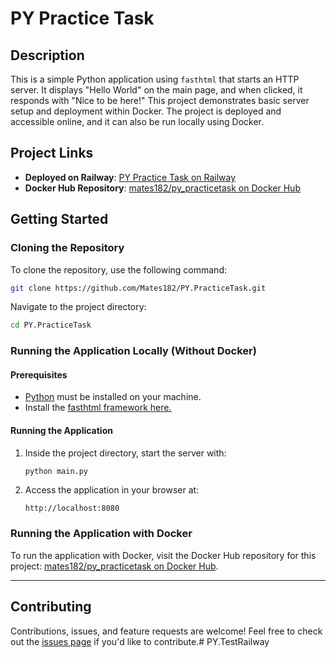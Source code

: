 # PY Practice Task

## Description
This is a simple Python application using `fasthtml` that starts an HTTP server. It displays "Hello World" on the main page, and when clicked, it responds with "Nice to be here!" This project demonstrates basic server setup and deployment within Docker. The project is deployed and accessible online, and it can also be run locally using Docker.

## Project Links
- **Deployed on Railway**: [PY Practice Task on Railway](https://pypracticetask-production.up.railway.app/)
- **Docker Hub Repository**: [mates182/py_practicetask on Docker Hub](https://hub.docker.com/repository/docker/mates182/py_practicetask)

## Getting Started

### Cloning the Repository
To clone the repository, use the following command:
```bash
git clone https://github.com/Mates182/PY.PracticeTask.git
```
Navigate to the project directory:
```bash
cd PY.PracticeTask
```

### Running the Application Locally (Without Docker)
#### Prerequisites
- [Python](https://www.python.org/downloads/) must be installed on your machine.
- Install the [fasthtml framework here.](https://docs.fastht.ml/)

#### Running the Application
1. Inside the project directory, start the server with:
   ```bash
   python main.py
   ```
2. Access the application in your browser at:
   ```
   http://localhost:8080
   ```

### Running the Application with Docker

To run the application with Docker, visit the Docker Hub repository for this project: [mates182/py_practicetask on Docker Hub](https://hub.docker.com/repository/docker/mates182/py_practicetask).

---

## Contributing
Contributions, issues, and feature requests are welcome! Feel free to check out the [issues page](https://github.com/Mates182/PY.PracticeTask/issues) if you'd like to contribute.# PY.TestRailway
